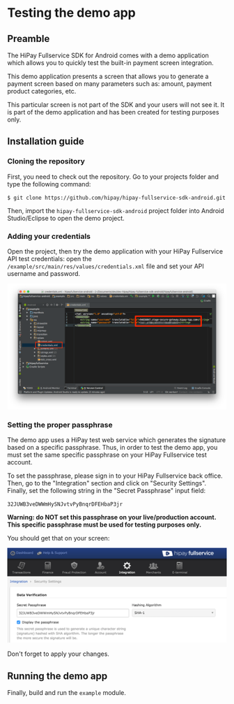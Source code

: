# Testing the demo app

## Preamble

The HiPay Fullservice SDK for Android comes with a demo application which allows you to quickly test the built-in payment screen integration.

This demo application presents a screen that allows you to generate a payment screen based on many parameters such as: amount, payment product categories, etc.

This particular screen is not part of the SDK and your users will not see it. It is part of the demo application and has been created for testing purposes only.

## Installation guide

### Cloning the repository

First, you need to check out the repository. Go to your projects folder and type the following command:

	$ git clone https://github.com/hipay/hipay-fullservice-sdk-android.git

Then, import the `hipay-fullservice-sdk-android` project folder into Android Studio/Eclipse to open the demo project.

### Adding your credentials

Open the project, then try the demo application with your HiPay Fullservice API test credentials: open the `/example/src/main/res/values/credentials.xml` file and set your API username and password. 

![Setting API credentials for the demo app](images/demo/credentials.png)

### Setting the proper passphrase

The demo app uses a HiPay test web service which generates the signature based on a specific passphrase. Thus, in order to test the demo app, you must set the same specific passphrase on your HiPay Fullservice test account.

To set the passphrase, please sign in to your HiPay Fullservice back office. Then, go to the "Integration" section and click on "Security Settings". Finally, set the following string in the "Secret Passphrase" input field: 

	32JUWB3veDWWmHySNJvtvPyBnqrDFEHbaP3jr

**Warning: do NOT set this passphrase on your live/production account. This specific passphrase must be used for testing purposes only.**

You should get that on your screen:

![](images/demo/passphrase.png)

Don't forget to apply your changes.  


## Running the demo app

Finally, build and run the `example` module.

[repo]: https://github.com/hipay/hipay-fullservice-sdk-ios
[cocoapods]: https://cocoapods.org/

